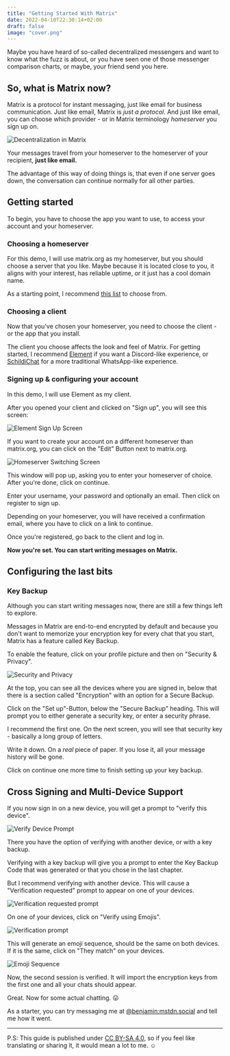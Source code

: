 ```yaml
---
title: "Getting Started With Matrix"
date: 2022-04-10T22:30:14+02:00
draft: false
image: "cover.png"
---
```

Maybe you have heard of so-called decentralized messengers and want to know what the fuzz is about, or you have seen one of those messenger comparison charts, or maybe, your friend send you here.

## So, what is Matrix now?
Matrix is a protocol for instant messaging, just like email for business communication.
Just like email, Matrix is *just a protocol*. And just like email, you can choose which provider - or in Matrix terminology *homeserver* you sign up on.

![Decentralization in Matrix](https://darkshark9k.netlify.app/p/getting-started-with-matrix/librewolf_2Cocyga7RZ.gif)

Your messages travel from your homeserver to the homeserver of your recipient, **just like email.**

The advantage of this way of doing things is, that even if one server goes down, the conversation can continue normally for all other parties.

## Getting started
To begin, you have to choose the app you want to use, to access your account and your homeserver.

### Choosing a homeserver
For this demo, I will use matrix.org as my homeserver, but you should choose a server that you like.
Maybe because it is located close to you, it aligns with your interest, has reliable uptime, or it just has a cool domain name.

As a starting point, I recommend [this list](https://joinmatrix.org/servers/) to choose from.

### Choosing a client
Now that you've chosen your homeserver, you need to choose the client - or the app that you install.

The client you choose affects the look and feel of Matrix.
For getting started, I recommend [Element](https://element.io/getting-started) if you want a Discord-like experience, or [SchildiChat](https://schildi.chat/) for a more traditional WhatsApp-like experience.

### Signing up & configuring your account
In this demo, I will use Element as my client.

After you opened your client and clicked on "Sign up", you will see this screen:

![Element Sign Up Screen](librewolf_qhgpU8PuHx.jpg)
  
If you want to create your account on a different homeserver than matrix.org, you can click on the "Edit" Button next to matrix.org.

![Homeserver Switching Screen](librewolf_UpdnYoQZwI.png)

This window will pop up, asking you to enter your homeserver of choice. After you're done, click on continue.

Enter your username, your password and optionally an email. Then click on register to sign up.

Depending on your homeserver, you will have received a confirmation email, where you have to click on a link to continue.

Once you're registered, go back to the client and log in.

**Now you're set. You can start writing messages on Matrix.**

## Configuring the last bits
### Key Backup
Although you can start writing messages now, there are still a few things left to explore.

Messages in Matrix are end-to-end encrypted by default and because you don't want to memorize your encryption key for every chat that you start, Matrix has a feature called Key Backup.

To enable the feature, click on your profile picture and then on "Security & Privacy".

![Security and Privacy](librewolf_Mwv0vkAjFp.png)

At the top, you can see all the devices where you are signed in, below that there is a section called "Encryption" with an option for a Secure Backup.

Click on the "Set up"-Button, below the "Secure Backup" heading.
This will prompt you to either generate a security key, or enter a security phrase.

I recommend the first one. 
On the next screen, you will see that security key - basically a long group of letters.

Write it down. On a *real* piece of paper. If you lose it, all your message history will be gone.

Click on continue one more time to finish setting up your key backup.

## Cross Signing and Multi-Device Support
If you now sign in on a new device, you will get a prompt to "verify this device".

![Verify Device Prompt](librewolf_3b83yss4ib.png)

There you have the option of verifying with another device, or with a key backup.

Verifying with a key backup will give you a prompt to enter the Key Backup Code that was generated or that you chose in the last chapter.

But I recommend verifying with another device. This will cause a "Verification requested" prompt to appear on one of your devices.

![Verification requested prompt](librewolf_wbiIKloNLP.png)
 
On one of your devices, click on "Verify using Emojis".

![Verification prompt](msedge_oHZUiHI4Mx.png)

This will generate an emoji sequence, should be the same on both devices. If it is the same, click on "They match" on your devices.

![Emoji Sequence](msedge_OSrJM5OIbi.png)

Now, the second session is verified. It will import the encryption keys from the first one and all your chats should appear.

Great. Now for some actual chatting. 😛

As a starter, you can try messaging me at [@benjamin:mstdn.social](https://matrix.to/#/@benjamin:mstdn.social) and tell me how it went.

* * *

P.S: This guide is published under [CC BY-SA 4.0](https://creativecommons.org/licenses/by-sa/4.0/), so if you feel like translating or sharing it, it would mean a lot to me. ☺
